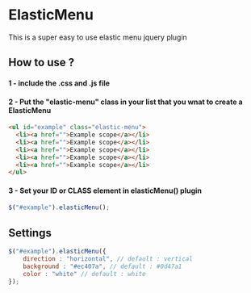 # ElasticMenu

This is a super easy to use elastic menu jquery plugin

## How to use ?

#### 1 - include the .css and .js file

#### 2 - Put the "elastic-menu" class in your list that you wnat to create a ElasticMenu
```html
<ul id="example" class="elastic-menu">
  <li><a href="">Example scope</a></li>
  <li><a href="">Example scope</a></li>
  <li><a href="">Example scope</a></li>
  <li><a href="">Example scope</a></li>
  <li><a href="">Example scope</a></li>
</ul>
```

#### 3 - Set your ID or CLASS element in elasticMenu() plugin
```javascript
$("#example").elasticMenu();
```

## Settings
```javascript
$("#example").elasticMenu({
    direction : "horizontal", // default : vertical
    background : "#ec407a", // default : #0d47a1
    color : "white" // default : white
});
```
